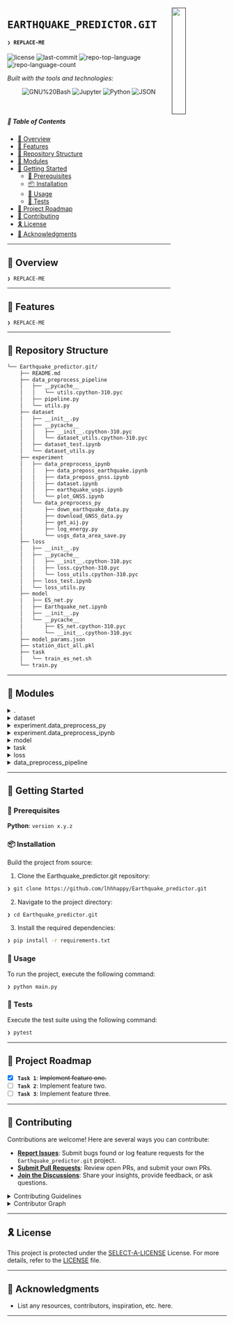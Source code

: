 [<img src="LLM" align="right" width="25%" padding-right="350">]()

# `EARTHQUAKE_PREDICTOR.GIT`

#### <code>❯ REPLACE-ME</code>

<p align="left">
	<img src="https://img.shields.io/github/license/lhhhappy/Earthquake_predictor.git?style=flat-square&logo=opensourceinitiative&logoColor=white&color=00a1ff" alt="license">
	<img src="https://img.shields.io/github/last-commit/lhhhappy/Earthquake_predictor.git?style=flat-square&logo=git&logoColor=white&color=00a1ff" alt="last-commit">
	<img src="https://img.shields.io/github/languages/top/lhhhappy/Earthquake_predictor.git?style=flat-square&color=00a1ff" alt="repo-top-language">
	<img src="https://img.shields.io/github/languages/count/lhhhappy/Earthquake_predictor.git?style=flat-square&color=00a1ff" alt="repo-language-count">
</p>
<p align="left">
		<em>Built with the tools and technologies:</em>
</p>
<p align="center">
	<img src="https://img.shields.io/badge/GNU%20Bash-4EAA25.svg?style=flat-square&logo=GNU-Bash&logoColor=white" alt="GNU%20Bash">
	<img src="https://img.shields.io/badge/Jupyter-F37626.svg?style=flat-square&logo=Jupyter&logoColor=white" alt="Jupyter">
	<img src="https://img.shields.io/badge/Python-3776AB.svg?style=flat-square&logo=Python&logoColor=white" alt="Python">
	<img src="https://img.shields.io/badge/JSON-000000.svg?style=flat-square&logo=JSON&logoColor=white" alt="JSON">
</p>

<br>

##### 🔗 Table of Contents

- [📍 Overview](#-overview)
- [👾 Features](#-features)
- [📂 Repository Structure](#-repository-structure)
- [🧩 Modules](#-modules)
- [🚀 Getting Started](#-getting-started)
    - [🔖 Prerequisites](#-prerequisites)
    - [📦 Installation](#-installation)
    - [🤖 Usage](#-usage)
    - [🧪 Tests](#-tests)
- [📌 Project Roadmap](#-project-roadmap)
- [🤝 Contributing](#-contributing)
- [🎗 License](#-license)
- [🙌 Acknowledgments](#-acknowledgments)

---

## 📍 Overview

<code>❯ REPLACE-ME</code>

---

## 👾 Features

<code>❯ REPLACE-ME</code>

---

## 📂 Repository Structure

```sh
└── Earthquake_predictor.git/
    ├── README.md
    ├── data_preprocess_pipeline
    │   ├── __pycache__
    │   │   └── utils.cpython-310.pyc
    │   ├── pipeline.py
    │   └── utils.py
    ├── dataset
    │   ├── __init__.py
    │   ├── __pycache__
    │   │   ├── __init__.cpython-310.pyc
    │   │   └── dataset_utils.cpython-310.pyc
    │   ├── dataset_test.ipynb
    │   └── dataset_utils.py
    ├── experiment
    │   ├── data_preprocess_ipynb
    │   │   ├── data_preposs_earthquake.ipynb
    │   │   ├── data_preposs_gnss.ipynb
    │   │   ├── dataset.ipynb
    │   │   ├── earthquake_usgs.ipynb
    │   │   └── plot_GNSS.ipynb
    │   └── data_preprocess_py
    │       ├── down_earthquake_data.py
    │       ├── download_GNSS_data.py
    │       ├── get_aij.py
    │       ├── log_energy.py
    │       └── usgs_data_area_save.py
    ├── loss
    │   ├── __init__.py
    │   ├── __pycache__
    │   │   ├── __init__.cpython-310.pyc
    │   │   ├── loss.cpython-310.pyc
    │   │   └── loss_utils.cpython-310.pyc
    │   ├── loss_test.ipynb
    │   └── loss_utils.py
    ├── model
    │   ├── ES_net.py
    │   ├── Earthquake_net.ipynb
    │   ├── __init__.py
    │   └── __pycache__
    │       ├── ES_net.cpython-310.pyc
    │       └── __init__.cpython-310.pyc
    ├── model_params.json
    ├── station_dict_all.pkl
    ├── task
    │   └── train_es_net.sh
    └── train.py
```

---

## 🧩 Modules

<details closed><summary>.</summary>

| File | Summary |
| --- | --- |
| [model_params.json](https://github.com/lhhhappy/Earthquake_predictor.git/blob/main/model_params.json) | <code>❯ REPLACE-ME</code> |
| [train.py](https://github.com/lhhhappy/Earthquake_predictor.git/blob/main/train.py) | <code>❯ REPLACE-ME</code> |

</details>

<details closed><summary>dataset</summary>

| File | Summary |
| --- | --- |
| [dataset_test.ipynb](https://github.com/lhhhappy/Earthquake_predictor.git/blob/main/dataset/dataset_test.ipynb) | <code>❯ REPLACE-ME</code> |
| [dataset_utils.py](https://github.com/lhhhappy/Earthquake_predictor.git/blob/main/dataset/dataset_utils.py) | <code>❯ REPLACE-ME</code> |

</details>

<details closed><summary>experiment.data_preprocess_py</summary>

| File | Summary |
| --- | --- |
| [usgs_data_area_save.py](https://github.com/lhhhappy/Earthquake_predictor.git/blob/main/experiment/data_preprocess_py/usgs_data_area_save.py) | <code>❯ REPLACE-ME</code> |
| [down_earthquake_data.py](https://github.com/lhhhappy/Earthquake_predictor.git/blob/main/experiment/data_preprocess_py/down_earthquake_data.py) | <code>❯ REPLACE-ME</code> |
| [log_energy.py](https://github.com/lhhhappy/Earthquake_predictor.git/blob/main/experiment/data_preprocess_py/log_energy.py) | <code>❯ REPLACE-ME</code> |
| [get_aij.py](https://github.com/lhhhappy/Earthquake_predictor.git/blob/main/experiment/data_preprocess_py/get_aij.py) | <code>❯ REPLACE-ME</code> |
| [download_GNSS_data.py](https://github.com/lhhhappy/Earthquake_predictor.git/blob/main/experiment/data_preprocess_py/download_GNSS_data.py) | <code>❯ REPLACE-ME</code> |

</details>

<details closed><summary>experiment.data_preprocess_ipynb</summary>

| File | Summary |
| --- | --- |
| [earthquake_usgs.ipynb](https://github.com/lhhhappy/Earthquake_predictor.git/blob/main/experiment/data_preprocess_ipynb/earthquake_usgs.ipynb) | <code>❯ REPLACE-ME</code> |
| [data_preposs_gnss.ipynb](https://github.com/lhhhappy/Earthquake_predictor.git/blob/main/experiment/data_preprocess_ipynb/data_preposs_gnss.ipynb) | <code>❯ REPLACE-ME</code> |
| [data_preposs_earthquake.ipynb](https://github.com/lhhhappy/Earthquake_predictor.git/blob/main/experiment/data_preprocess_ipynb/data_preposs_earthquake.ipynb) | <code>❯ REPLACE-ME</code> |
| [plot_GNSS.ipynb](https://github.com/lhhhappy/Earthquake_predictor.git/blob/main/experiment/data_preprocess_ipynb/plot_GNSS.ipynb) | <code>❯ REPLACE-ME</code> |
| [dataset.ipynb](https://github.com/lhhhappy/Earthquake_predictor.git/blob/main/experiment/data_preprocess_ipynb/dataset.ipynb) | <code>❯ REPLACE-ME</code> |

</details>

<details closed><summary>model</summary>

| File | Summary |
| --- | --- |
| [Earthquake_net.ipynb](https://github.com/lhhhappy/Earthquake_predictor.git/blob/main/model/Earthquake_net.ipynb) | <code>❯ REPLACE-ME</code> |
| [ES_net.py](https://github.com/lhhhappy/Earthquake_predictor.git/blob/main/model/ES_net.py) | <code>❯ REPLACE-ME</code> |

</details>

<details closed><summary>task</summary>

| File | Summary |
| --- | --- |
| [train_es_net.sh](https://github.com/lhhhappy/Earthquake_predictor.git/blob/main/task/train_es_net.sh) | <code>❯ REPLACE-ME</code> |

</details>

<details closed><summary>loss</summary>

| File | Summary |
| --- | --- |
| [loss_utils.py](https://github.com/lhhhappy/Earthquake_predictor.git/blob/main/loss/loss_utils.py) | <code>❯ REPLACE-ME</code> |
| [loss_test.ipynb](https://github.com/lhhhappy/Earthquake_predictor.git/blob/main/loss/loss_test.ipynb) | <code>❯ REPLACE-ME</code> |

</details>

<details closed><summary>data_preprocess_pipeline</summary>

| File | Summary |
| --- | --- |
| [utils.py](https://github.com/lhhhappy/Earthquake_predictor.git/blob/main/data_preprocess_pipeline/utils.py) | <code>❯ REPLACE-ME</code> |
| [pipeline.py](https://github.com/lhhhappy/Earthquake_predictor.git/blob/main/data_preprocess_pipeline/pipeline.py) | <code>❯ REPLACE-ME</code> |

</details>

---

## 🚀 Getting Started

### 🔖 Prerequisites

**Python**: `version x.y.z`

### 📦 Installation

Build the project from source:

1. Clone the Earthquake_predictor.git repository:
```sh
❯ git clone https://github.com/lhhhappy/Earthquake_predictor.git
```

2. Navigate to the project directory:
```sh
❯ cd Earthquake_predictor.git
```

3. Install the required dependencies:
```sh
❯ pip install -r requirements.txt
```

### 🤖 Usage

To run the project, execute the following command:

```sh
❯ python main.py
```

### 🧪 Tests

Execute the test suite using the following command:

```sh
❯ pytest
```

---

## 📌 Project Roadmap

- [X] **`Task 1`**: <strike>Implement feature one.</strike>
- [ ] **`Task 2`**: Implement feature two.
- [ ] **`Task 3`**: Implement feature three.

---

## 🤝 Contributing

Contributions are welcome! Here are several ways you can contribute:

- **[Report Issues](https://github.com/lhhhappy/Earthquake_predictor.git/issues)**: Submit bugs found or log feature requests for the `Earthquake_predictor.git` project.
- **[Submit Pull Requests](https://github.com/lhhhappy/Earthquake_predictor.git/blob/main/CONTRIBUTING.md)**: Review open PRs, and submit your own PRs.
- **[Join the Discussions](https://github.com/lhhhappy/Earthquake_predictor.git/discussions)**: Share your insights, provide feedback, or ask questions.

<details closed>
<summary>Contributing Guidelines</summary>

1. **Fork the Repository**: Start by forking the project repository to your github account.
2. **Clone Locally**: Clone the forked repository to your local machine using a git client.
   ```sh
   git clone https://github.com/lhhhappy/Earthquake_predictor.git
   ```
3. **Create a New Branch**: Always work on a new branch, giving it a descriptive name.
   ```sh
   git checkout -b new-feature-x
   ```
4. **Make Your Changes**: Develop and test your changes locally.
5. **Commit Your Changes**: Commit with a clear message describing your updates.
   ```sh
   git commit -m 'Implemented new feature x.'
   ```
6. **Push to github**: Push the changes to your forked repository.
   ```sh
   git push origin new-feature-x
   ```
7. **Submit a Pull Request**: Create a PR against the original project repository. Clearly describe the changes and their motivations.
8. **Review**: Once your PR is reviewed and approved, it will be merged into the main branch. Congratulations on your contribution!
</details>

<details closed>
<summary>Contributor Graph</summary>
<br>
<p align="left">
   <a href="https://github.com{/lhhhappy/Earthquake_predictor.git/}graphs/contributors">
      <img src="https://contrib.rocks/image?repo=lhhhappy/Earthquake_predictor.git">
   </a>
</p>
</details>

---

## 🎗 License

This project is protected under the [SELECT-A-LICENSE](https://choosealicense.com/licenses) License. For more details, refer to the [LICENSE](https://choosealicense.com/licenses/) file.

---

## 🙌 Acknowledgments

- List any resources, contributors, inspiration, etc. here.

---
